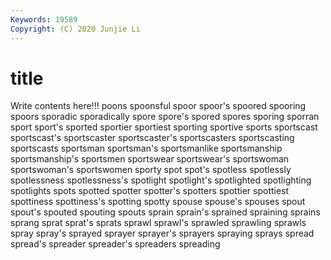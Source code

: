 ```yaml
---
Keywords: 19589
Copyright: (C) 2020 Junjie Li
---
```


# title

Write contents here!!!
poons 
spoonsful 
spoor
spoor's 
spoored 
spooring 
spoors 
sporadic 
sporadically 
spore 
spore's 
spored 
spores
sporing 
sporran 
sport 
sport's 
sported 
sportier 
sportiest 
sporting 
sportive 
sports
sportscast 
sportscast's 
sportscaster 
sportscaster's 
sportscasters 
sportscasting 
sportscasts 
sportsman 
sportsman's 
sportsmanlike
sportsmanship 
sportsmanship's 
sportsmen 
sportswear 
sportswear's 
sportswoman 
sportswoman's 
sportswomen 
sporty 
spot
spot's 
spotless 
spotlessly 
spotlessness 
spotlessness's 
spotlight 
spotlight's 
spotlighted 
spotlighting 
spotlights
spots 
spotted 
spotter 
spotter's 
spotters 
spottier 
spottiest 
spottiness 
spottiness's 
spotting
spotty 
spouse 
spouse's 
spouses 
spout 
spout's 
spouted 
spouting 
spouts 
sprain
sprain's 
sprained 
spraining 
sprains 
sprang 
sprat 
sprat's 
sprats 
sprawl 
sprawl's
sprawled 
sprawling 
sprawls 
spray 
spray's 
sprayed 
sprayer 
sprayer's 
sprayers 
spraying
sprays 
spread 
spread's 
spreader 
spreader's 
spreaders 
spreading 
